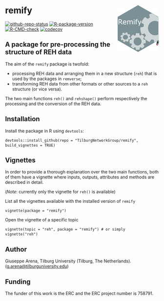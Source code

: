 # remify <img align="right" width="135" src='man/figures/remify-logo.png'>

[![github-repo-status](https://www.repostatus.org/badges/latest/active.svg)](https://www.repostatus.org/#active)
[![R-package-version](https://img.shields.io/github/r-package/v/TilburgNetworkGroup/remify)](https://www.github.com/TilburgNetworkGroup/remify)
[![R-CMD-check](https://github.com/TilburgNetworkGroup/remify/actions/workflows/check-standard.yaml/badge.svg)](https://github.com/TilburgNetworkGroup/remify/actions/workflows/check-standard.yaml)
[![codecov](https://codecov.io/gh/TilburgNetworkGroup/remify/branch/master/graph/badge.svg?token=BDG8F1672B)](https://codecov.io/gh/TilburgNetworkGroup/remify)


## A package for pre-processing the structure of REH data

The aim of the `remify` package is twofold:
 * processing REH data and arranging them in a new structure (`reh`) that is used by the packages in `remverse`;
 * transforming REH data from other formats or other sources to a `reh` structure (or vice versa).
 
The two main functions `reh()` and `rehshape()` perform respectively the processing and the conversion of the REH data.

	
## Installation
Install the package in R using `devtools`:

```
devtools::install_github(repo = "TilburgNetworkGroup/remify", build_vignettes = TRUE)
```

## Vignettes
In order to provide a thorough explanation over the two main functions, both of them have a vignette where inputs, outputs, attributes and methods are described in detail.

(_Note_: currently only the vignette for `reh()` is available)

List all the vignettes available with the installed version of `remify`
```
vignette(package = "remify") 
```

Open the vignette of a specific topic

```
vignette(topic = "reh", package = "remify") # or simply vignette("reh") 
```

## Author
Giuseppe Arena, Tilburg University (Tilburg, The Netherlands). (g.arena@tilburguniversity.edu)

## Funding
The funder of this work is the ERC and the ERC project number is 758791.
